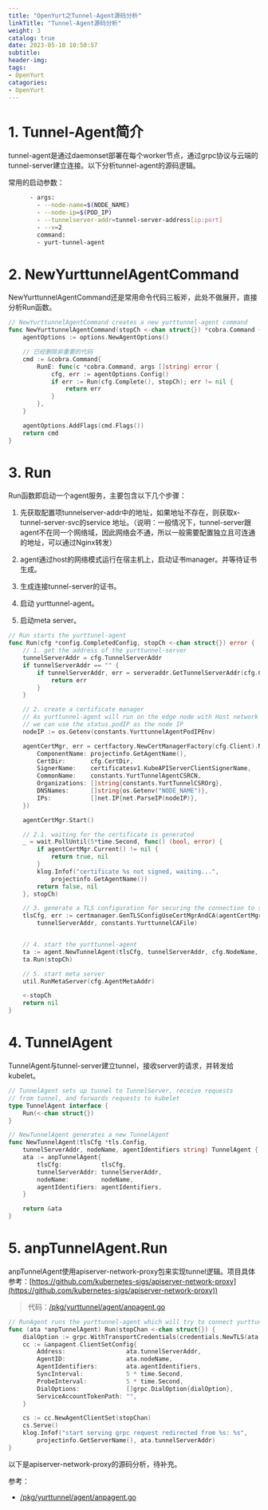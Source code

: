 ```yaml
---
title: "OpenYurt之Tunnel-Agent源码分析"
linkTitle: "Tunnel-Agent源码分析"
weight: 3
catalog: true
date: 2023-05-10 10:50:57
subtitle:
header-img: 
tags:
- OpenYurt
catagories:
- OpenYurt
---
```


# 1. Tunnel-Agent简介

tunnel-agent是通过daemonset部署在每个worker节点，通过grpc协议与云端的tunnel-server建立连接。以下分析tunnel-agent的源码逻辑。

常用的启动参数：

```bash
      - args:
        - --node-name=$(NODE_NAME)
        - --node-ip=$(POD_IP)
        - --tunnelserver-addr=tunnel-server-address[ip:port]
        - --v=2
        command:
        - yurt-tunnel-agent
```

# 2. NewYurttunnelAgentCommand

NewYurttunnelAgentCommand还是常用命令代码三板斧，此处不做展开，直接分析Run函数。

```go
// NewYurttunnelAgentCommand creates a new yurttunnel-agent command
func NewYurttunnelAgentCommand(stopCh <-chan struct{}) *cobra.Command {
    agentOptions := options.NewAgentOptions()

    // 已经删除非重要的代码
    cmd := &cobra.Command{
        RunE: func(c *cobra.Command, args []string) error {
            cfg, err := agentOptions.Config()
            if err := Run(cfg.Complete(), stopCh); err != nil {
                return err
            }
        },
    }

    agentOptions.AddFlags(cmd.Flags())
    return cmd
}
```

# 3. Run

Run函数即启动一个agent服务，主要包含以下几个步骤：

1. 先获取配置项tunnelserver-addr中的地址，如果地址不存在，则获取x-tunnel-server-svc的service 地址。（说明：一般情况下，tunnel-server跟agent不在同一个网络域，因此网络会不通，所以一般需要配置独立且可连通的地址，可以通过Nginx转发）

2. agent通过host的网络模式运行在宿主机上，启动证书manager。并等待证书生成。

3. 生成连接tunnel-server的证书。

4. 启动 yurttunnel-agent。

5. 启动meta server。

```go
// Run starts the yurttunel-agent
func Run(cfg *config.CompletedConfig, stopCh <-chan struct{}) error {
    // 1. get the address of the yurttunnel-server
    tunnelServerAddr = cfg.TunnelServerAddr
    if tunnelServerAddr == "" {
        if tunnelServerAddr, err = serveraddr.GetTunnelServerAddr(cfg.Client); err != nil {
            return err
        }
    }

    // 2. create a certificate manager
    // As yurttunnel-agent will run on the edge node with Host network mode,
    // we can use the status.podIP as the node IP
    nodeIP := os.Getenv(constants.YurttunnelAgentPodIPEnv)

    agentCertMgr, err = certfactory.NewCertManagerFactory(cfg.Client).New(&certfactory.CertManagerConfig{
        ComponentName: projectinfo.GetAgentName(),
        CertDir:       cfg.CertDir,
        SignerName:    certificatesv1.KubeAPIServerClientSignerName,
        CommonName:    constants.YurtTunnelAgentCSRCN,
        Organizations: []string{constants.YurtTunnelCSROrg},
        DNSNames:      []string{os.Getenv("NODE_NAME")},
        IPs:           []net.IP{net.ParseIP(nodeIP)},
    })

    agentCertMgr.Start()

    // 2.1. waiting for the certificate is generated
    _ = wait.PollUntil(5*time.Second, func() (bool, error) {
        if agentCertMgr.Current() != nil {
            return true, nil
        }
        klog.Infof("certificate %s not signed, waiting...",
            projectinfo.GetAgentName())
        return false, nil
    }, stopCh)

    // 3. generate a TLS configuration for securing the connection to server
    tlsCfg, err := certmanager.GenTLSConfigUseCertMgrAndCA(agentCertMgr,
        tunnelServerAddr, constants.YurttunnelCAFile)


    // 4. start the yurttunnel-agent
    ta := agent.NewTunnelAgent(tlsCfg, tunnelServerAddr, cfg.NodeName, cfg.AgentIdentifiers)
    ta.Run(stopCh)

    // 5. start meta server
    util.RunMetaServer(cfg.AgentMetaAddr)

    <-stopCh
    return nil
}
```

# 4. TunnelAgent

TunnelAgent与tunnel-server建立tunnel，接收server的请求，并转发给kubelet。

```go
// TunnelAgent sets up tunnel to TunnelServer, receive requests
// from tunnel, and forwards requests to kubelet
type TunnelAgent interface {
    Run(<-chan struct{})
}

// NewTunnelAgent generates a new TunnelAgent
func NewTunnelAgent(tlsCfg *tls.Config,
    tunnelServerAddr, nodeName, agentIdentifiers string) TunnelAgent {
    ata := anpTunnelAgent{
        tlsCfg:           tlsCfg,
        tunnelServerAddr: tunnelServerAddr,
        nodeName:         nodeName,
        agentIdentifiers: agentIdentifiers,
    }

    return &ata
}
```

# 5. anpTunnelAgent.Run

anpTunnelAgent使用apiserver-network-proxy包来实现tunnel逻辑。项目具体参考：[https://github.com/kubernetes-sigs/apiserver-network-proxy](https://github.com/kubernetes-sigs/apiserver-network-proxy))

> 代码：[/pkg/yurttunnel/agent/anpagent.go](https://github.com/openyurtio/openyurt/blob/180282663457080119a1bc6076cce20c922b5c50/pkg/yurttunnel/agent/anpagent.go)

```go
// RunAgent runs the yurttunnel-agent which will try to connect yurttunnel-server
func (ata *anpTunnelAgent) Run(stopChan <-chan struct{}) {
    dialOption := grpc.WithTransportCredentials(credentials.NewTLS(ata.tlsCfg))
    cc := &anpagent.ClientSetConfig{
        Address:                 ata.tunnelServerAddr,
        AgentID:                 ata.nodeName,
        AgentIdentifiers:        ata.agentIdentifiers,
        SyncInterval:            5 * time.Second,
        ProbeInterval:           5 * time.Second,
        DialOptions:             []grpc.DialOption{dialOption},
        ServiceAccountTokenPath: "",
    }

    cs := cc.NewAgentClientSet(stopChan)
    cs.Serve()
    klog.Infof("start serving grpc request redirected from %s: %s",
        projectinfo.GetServerName(), ata.tunnelServerAddr)
}
```

以下是apiserver-network-proxy的源码分析，待补充。

参考：

- [/pkg/yurttunnel/agent/anpagent.go](https://github.com/openyurtio/openyurt/blob/180282663457080119a1bc6076cce20c922b5c50/pkg/yurttunnel/agent/anpagent.go)
